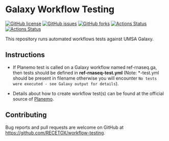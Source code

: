 # Galaxy Workflow Testing
[![GitHub license](https://img.shields.io/github/license/RECETOX/workflow-testing?logoColor=lightgrey&style=plastic)](https://github.com/RECETOX/workflow-testing/blob/main/LICENSE)
[![GitHub issues](https://img.shields.io/github/issues/RECETOX/workflow-testing?style=plastic)](https://github.com/RECETOX/workflow-testing/issues)
[![GitHub forks](https://img.shields.io/github/forks/RECETOX/workflow-testing?style=plastic)](https://github.com/RECETOX/workflow-testing/network)
[![Actions Status](https://github.com/RECETOX/workflow-testing/workflows/Galaxy%20Workflows%20Testing%20for%20Push%20and%20PR/badge.svg)](https://github.com/RECETOX/workflow-testing/actions)
[![Actions Status](https://github.com/RECETOX/workflow-testing/workflows/Weekly%20workflow%20testing/badge.svg)](https://github.com/RECETOX/workflow-testing/actions)

This repository runs automated workflows tests against UMSA Galaxy.

## Instructions

* If Planemo test is called on a Galaxy workflow named ref-rnaseq.ga, then tests should be defined in **ref-rnaseq-test.yml** 
(Note: *-test.yml should be present in filename otherwise you will encounter `No tests were executed - see Galaxy output for details`).

* Details about how to create workflow test(s) can be found at the official source of 
[Planemo](https://planemo.readthedocs.io/en/latest/test_format.html#job).


## Contributing
Bug reports and pull requests are welcome on GitHub at https://github.com/RECETOX/workflow-testing.
